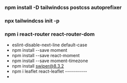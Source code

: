 ### npm install -D tailwindcss postcss autoprefixer

### npx tailwindcss init -p

### npm i react-router react-router-dom

  - eslint-disable-next-line default-case
  - npm install --save moment
- npm install --save react-moment
- npm install --save moment-timezone
- npm install swiper@8.3.2
- npm i leaflet react-leaflet    ----------- <link rel="stylesheet" href="https://unpkg.com/leaflet@1.9.4/dist/leaflet.css" integrity="sha256-p4NxAoJBhIIN+hmNHrzRCf9tD/miZyoHS5obTRR9BMY=" crossorigin="" />
- 